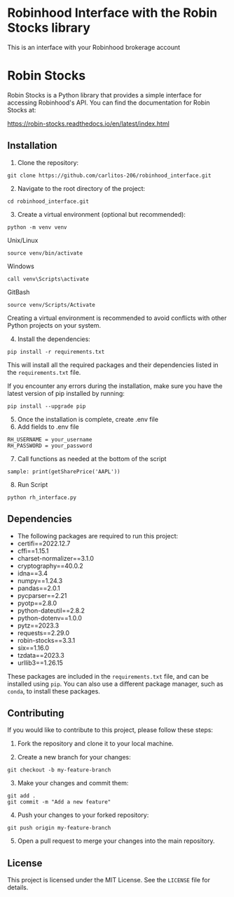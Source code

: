 # Robinhood Interface with the Robin Stocks library

This is an interface with your Robinhood brokerage account

# Robin Stocks

Robin Stocks is a Python library that provides a simple interface for accessing Robinhood's API. You can find the documentation for Robin Stocks at:

https://robin-stocks.readthedocs.io/en/latest/index.html

## Installation

1. Clone the repository:
```
git clone https://github.com/carlitos-206/robinhood_interface.git
```

2. Navigate to the root directory of the project:

```
cd robinhood_interface.git
```

3. Create a virtual environment (optional but recommended):

```
python -m venv venv
``` 
Unix/Linux
```
source venv/bin/activate
```
Windows
```
call venv\Scripts\activate
```

GitBash
```
source venv/Scripts/Activate
```

Creating a virtual environment is recommended to avoid conflicts with other Python projects on your system.

4. Install the dependencies:

```
pip install -r requirements.txt
```

This will install all the required packages and their dependencies listed in the `requirements.txt` file.

If you encounter any errors during the installation, make sure you have the latest version of pip installed by running:
```
pip install --upgrade pip
```

5. Once the installation is complete, create .env file
6. Add fields to .env file
```
RH_USERNAME = your_username
RH_PASSWORD = your_password
```
7. Call functions as needed at the bottom of the script
```
sample: print(getSharePrice('AAPL'))
```
8. Run Script
```
python rh_interface.py
```

## Dependencies

- The following packages are required to run this project:
- certifi==2022.12.7
- cffi==1.15.1
- charset-normalizer==3.1.0
- cryptography==40.0.2
- idna==3.4
- numpy==1.24.3
- pandas==2.0.1
- pycparser==2.21
- pyotp==2.8.0
- python-dateutil==2.8.2
- python-dotenv==1.0.0
- pytz==2023.3
- requests==2.29.0
- robin-stocks==3.3.1
- six==1.16.0
- tzdata==2023.3
- urllib3==1.26.15

These packages are included in the `requirements.txt` file, and can be installed using `pip`. You can also use a different package manager, such as `conda`, to install these packages.

## Contributing

If you would like to contribute to this project, please follow these steps:

1. Fork the repository and clone it to your local machine.

2. Create a new branch for your changes:
```
git checkout -b my-feature-branch
```
3. Make your changes and commit them:
```
git add .
git commit -m "Add a new feature"
```
4. Push your changes to your forked repository:
```
git push origin my-feature-branch
```
5. Open a pull request to merge your changes into the main repository.

## License

This project is licensed under the MIT License. See the `LICENSE` file for details.